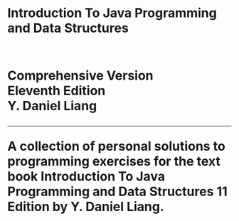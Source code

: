 <h1 center = "center">Introduction To Java Programming and Data Structures<h1/>
 
<p center = "center">
<br/>Comprehensive Version
<br/>Eleventh Edition
<br/>Y. Daniel Liang
<p/>
 
 <hr/>
 
 A collection of personal solutions to programming exercises for the text book Introduction To Java Programming and Data Structures 11 Edition by Y. Daniel Liang.
